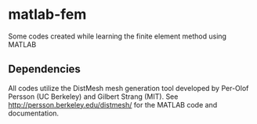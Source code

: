 # matlab-fem
Some codes created while learning the finite element method using MATLAB
## Dependencies
All codes utilize the DistMesh mesh generation tool developed by Per-Olof Persson (UC Berkeley) and Gilbert Strang (MIT). See http://persson.berkeley.edu/distmesh/ for the MATLAB code and documentation.  
